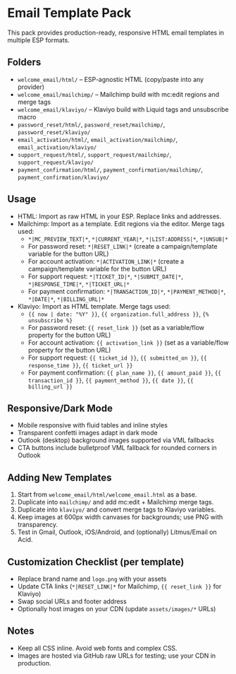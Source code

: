 # Email Template Pack

This pack provides production-ready, responsive HTML email templates in multiple ESP formats.

## Folders
- `welcome_email/html/` – ESP-agnostic HTML (copy/paste into any provider)
- `welcome_email/mailchimp/` – Mailchimp build with mc:edit regions and merge tags
- `welcome_email/klaviyo/` – Klaviyo build with Liquid tags and unsubscribe macro
- `password_reset/html/`, `password_reset/mailchimp/`, `password_reset/klaviyo/`
- `email_activation/html/`, `email_activation/mailchimp/`, `email_activation/klaviyo/`
- `support_request/html/`, `support_request/mailchimp/`, `support_request/klaviyo/`
- `payment_confirmation/html/`, `payment_confirmation/mailchimp/`, `payment_confirmation/klaviyo/`

## Usage
- HTML: Import as raw HTML in your ESP. Replace links and addresses.
- Mailchimp: Import as a template. Edit regions via the editor. Merge tags used:
  - `*|MC_PREVIEW_TEXT|*`, `*|CURRENT_YEAR|*`, `*|LIST:ADDRESS|*`, `*|UNSUB|*`
  - For password reset: `*|RESET_LINK|*` (create a campaign/template variable for the button URL)
  - For account activation: `*|ACTIVATION_LINK|*` (create a campaign/template variable for the button URL)
  - For support request: `*|TICKET_ID|*`, `*|SUBMIT_DATE|*`, `*|RESPONSE_TIME|*`, `*|TICKET_URL|*`
  - For payment confirmation: `*|TRANSACTION_ID|*`, `*|PAYMENT_METHOD|*`, `*|DATE|*`, `*|BILLING_URL|*`
- Klaviyo: Import as HTML template. Merge tags used:
  - `{{ now | date: "%Y" }}`, `{{ organization.full_address }}`, `{% unsubscribe %}`
  - For password reset: `{{ reset_link }}` (set as a variable/flow property for the button URL)
  - For account activation: `{{ activation_link }}` (set as a variable/flow property for the button URL)
  - For support request: `{{ ticket_id }}`, `{{ submitted_on }}`, `{{ response_time }}`, `{{ ticket_url }}`
  - For payment confirmation: `{{ plan_name }}`, `{{ amount_paid }}`, `{{ transaction_id }}`, `{{ payment_method }}`, `{{ date }}`, `{{ billing_url }}`

## Responsive/Dark Mode
- Mobile responsive with fluid tables and inline styles
- Transparent confetti images adapt in dark mode
- Outlook (desktop) background images supported via VML fallbacks
- CTA buttons include bulletproof VML fallback for rounded corners in Outlook

## Adding New Templates
1. Start from `welcome_email/html/welcome_email.html` as a base.
2. Duplicate into `mailchimp/` and add mc:edit + Mailchimp merge tags.
3. Duplicate into `klaviyo/` and convert merge tags to Klaviyo variables.
4. Keep images at 600px width canvases for backgrounds; use PNG with transparency.
5. Test in Gmail, Outlook, iOS/Android, and (optionally) Litmus/Email on Acid.

## Customization Checklist (per template)
- Replace brand name and `logo.png` with your assets
- Update CTA links (`*|RESET_LINK|*` for Mailchimp, `{{ reset_link }}` for Klaviyo)
- Swap social URLs and footer address
- Optionally host images on your CDN (update `assets/images/*` URLs)

## Notes
- Keep all CSS inline. Avoid web fonts and complex CSS.
- Images are hosted via GitHub raw URLs for testing; use your CDN in production.
